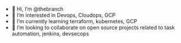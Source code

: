 - 👋 Hi, I’m @thebranch
- 👀 I’m interested in Devops, Cloudops, GCP 
- 🌱 I’m currently learning terraform, kubernetes, GCP
- 💞️ I’m looking to collaborate on open source projects related to task automation, jenkins, devsecops
